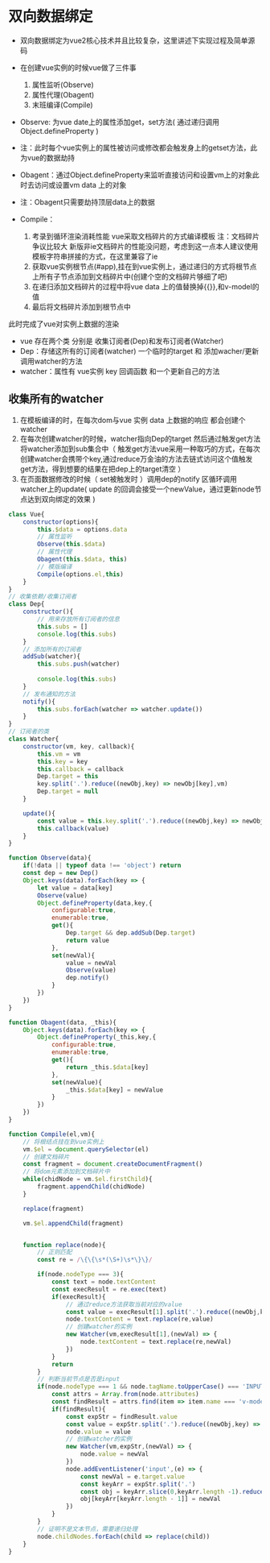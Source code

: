 # 双向数据绑定
- 双向数据绑定为vue2核心技术并且比较复杂，这里讲述下实现过程及简单源码
- 在创建vue实例的时候vue做了三件事
    1. 属性监听(Observe)
    2. 属性代理(Obagent)
    3. 末班编译(Compile)


- Observe: 为vue date上的属性添加get，set方法( 通过递归调用Object.defineProperty ) 
- 注：此时每个vue实例上的属性被访问或修改都会触发身上的getset方法，此为vue的数据劫持


- Obagent：通过Object.defineProperty来监听直接访问和设置vm上的对象此时去访问或设置vm data 上的对象
- 注：Obagent只需要劫持顶层data上的数据


- Compile：
    1. 考录到循环渲染消耗性能 vue采取文档碎片的方式编译模板 
        注：文档碎片争议比较大 新版非ie文档碎片的性能没问题，考虑到这一点本人建议使用模板字符串拼接的方式，在这里兼容了ie
    2. 获取vue实例根节点(#app),挂在到vue实例上，通过递归的方式将根节点上所有子节点添加到文档碎片中(创建个空的文档碎片够细了吧)
    3. 在递归添加文档碎片的过程中将vue data 上的值替换掉{{}},和v-model的值 
    4. 最后将文档碎片添加到根节点中

此时完成了vue对实例上数据的渲染 

- vue 存在两个类 分别是 收集订阅者(Dep)和发布订阅者(Watcher)
- Dep：存储这所有的订阅者(watcher) 一个临时的target 和 添加wacher/更新调用watcher的方法
- watcher：属性有 vue实例 key 回调函数 和一个更新自己的方法

## 收集所有的watcher

1. 在模板编译的时，在每次dom与vue 实例 data 上数据的响应 都会创建个watcher
2. 在每次创建watcher的时候，watcher指向Dep的target 然后通过触发get方法将watcher添加到sub集合中（ 触发get方法vue采用一种取巧的方式，在每次创建watcher会携带个key,通过reduce万金油的方法去链式访问这个值触发get方法，得到想要的结果在把dep上的target清空 ）
3. 在页面数据修改的时候（ set被触发时 ）调用dep的notify 区循环调用watcher上的update( update 的回调会接受一个newValue，通过更新node节点达到双向绑定的效果 )


```js
class Vue{
    constructor(options){
        this.$data = options.data
        // 属性监听
        Observe(this.$data)
        // 属性代理
        Obagent(this.$data, this)
        // 模版编译
        Compile(options.el,this)
    }
}
// 收集依赖/收集订阅者
class Dep{
    constructor(){
        // 用来存放所有订阅者的信息
        this.subs = []
        console.log(this.subs)
    }
    // 添加所有的订阅者
    addSub(watcher){
        this.subs.push(watcher)
        
        console.log(this.subs)
    }
    // 发布通知的方法
    notify(){
        this.subs.forEach(watcher => watcher.update())
    }
}
// 订阅者的类
class Watcher{
    constructor(vm, key, callback){
        this.vm = vm
        this.key = key
        this.callback = callback
        Dep.target = this
        key.split('.').reduce((newObj,key) => newObj[key],vm)
        Dep.target = null
    }

    update(){
        const value = this.key.split('.').reduce((newObj,key) => newObj[key],this.vm)
        this.callback(value)
    }
}

function Observe(data){
    if(!data || typeof data !== 'object') return
    const dep = new Dep()
    Object.keys(data).forEach(key => {
        let value = data[key]
        Observe(value)
        Object.defineProperty(data,key,{
            configurable:true,
            enumerable:true,
            get(){
                Dep.target && dep.addSub(Dep.target)
                return value
            },
            set(newVal){
                value = newVal
                Observe(value)
                dep.notify()
            }
        })
    })
}

function Obagent(data, _this){
    Object.keys(data).forEach(key => {
        Object.defineProperty(_this,key,{
            configurable:true,
            enumerable:true,
            get(){
                return _this.$data[key]
            },
            set(newValue){
                _this.$data[key] = newValue
            }
        })
    })
}

function Compile(el,vm){
    // 将根结点挂在到vue实例上
    vm.$el = document.querySelector(el)
    // 创建文档碎片
    const fragment = document.createDocumentFragment()
    // 将dom元素添加到文档碎片中
    while(chidNode = vm.$el.firstChild){
        fragment.appendChild(chidNode)
    }

    replace(fragment)

    vm.$el.appendChild(fragment)


    function replace(node){
        // 正则匹配
        const re = /\{\{\s*(\S+)\s*\}\}/

        if(node.nodeType === 3){
            const text = node.textContent
            const execResult = re.exec(text)
            if(execResult){
                // 通过reduce方法获取当前对应的value
                const value = execResult[1].split('.').reduce((newObj,key) => newObj[key],vm)
                node.textContent = text.replace(re,value)
                // 创建watcher的实例
                new Watcher(vm,execResult[1],(newVal) => {
                    node.textContent = text.replace(re,newVal)
                })
            }
            return 
        }
        // 判断当前节点是否是input
        if(node.nodeType === 1 && node.tagName.toUpperCase() === 'INPUT'){
            const attrs = Array.from(node.attributes)
            const findResult = attrs.find(item => item.name === 'v-model')
            if(findResult){
                const expStr = findResult.value
                const value = expStr.split('.').reduce((newObj,key) => newObj[key], vm)
                node.value = value
                // 创建watcher的实例
                new Watcher(vm,expStr,(newVal) => {
                    node.value = newVal
                })
                node.addEventListener('input',(e) => {
                    const newVal = e.target.value
                    const keyArr = expStr.split('.')
                    const obj = keyArr.slice(0,keyArr.length -1).reduce((newObj,key) => newObj[key],vm)
                    obj[keyArr[keyArr.length - 1]] = newVal
                })
            }
        }
        // 证明不是文本节点，需要递归处理
        node.childNodes.forEach(child => replace(child))
    }
}
```